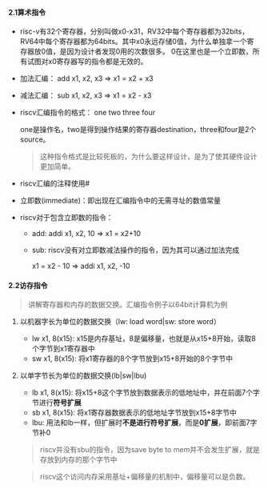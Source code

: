 #### 2.1算术指令

* risc-v有32个寄存器，分别叫做x0-x31，RV32中每个寄存器都为32bits，RV64中每个寄存器都为64bits。其中x0永远存储0值，为什么单独拿一个寄存器放0值，是因为设计者发现0用的次数很多。
  0在这里也是一个立即数，所有试图对x0寄存器写的指令都是无效的。

* 加法汇编： add x1, x2, x3 => x1 = x2 + x3

* 减法汇编： sub  x1, x2, x3 =>  x1 = x2 - x3

* riscv汇编指令的格式： one two three four

  one是操作名，two是得到操作结果的寄存器destination，three和four是2个source。

  > 这种指令格式是比较死板的，为什么要这样设计，是为了使其硬件设计更加简单。

* riscv汇编的注释使用#

* 立即数(immediate)：即出现在汇编指令中的无需寻址的数值常量

* riscv对于包含立即数的指令：

  * add: addi x1, x2, 10 => x1 = x2+10 

  * sub: riscv没有对立即数减法操作的指令，因为其可以通过加法完成

    x1 = x2 - 10 => addi x1, x2, -10

#### 2.2访存指令

> 讲解寄存器和内存的数据交换。汇编指令例子以64bit计算机为例

1. 以机器字长为单位的数据交换（lw: load word|sw: store word）

   * lw x1, 8(x15): x15是内存基址，8是偏移量，也就是从x15+8开始，读取8个字节到x1寄存器中
   * sw x1, 8(x15): 将x1寄存器的8个字节放到x15+8开始的8个字节中

2. 以单字节长为单位的数据交换(lb|sw|lbu)

   * lb x1, 8(x15): 将x15+8这个字节放到数据表示的低地址中，并在前面7个字节进行**符号扩展**
   * sb x1, 8(x15): 将x1寄存器数据表示的低地址字节放到x15+8字节中
   * lbu: 用法和lb一样，但扩展时**不是进行符号扩展**，而是**0扩展**，即前面7字节补0

   > riscv并没有sbu的指令，因为save byte to mem并不会发生扩展，就是存放到内存的那个字节中

   > riscv这个访问内存采用基址+偏移量的机制中，偏移量可以是负数。

